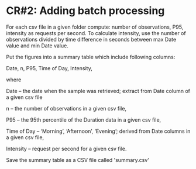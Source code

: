 <style>
</style>

# **CR#2: Adding batch processing**

For each csv file in a given folder compute: number of observations,
P95, intensity as requests per second. To calculate intensity, use the number
of observations divided by time difference in seconds between max Date value
and min Date value.

Put the figures into a summary table which include following columns:

Date, n, P95, Time of Day, Intensity,

where

Date – the date when the sample was retrieved; extract from
Date column of a given csv file

n – the number of observations in a given csv file,

P95 – the 95th percentile of the Duration data in
a given csv file,

Time of Day – ‘Morning’, ‘Afternoon’, ‘Evening’; derived
from Date columns in a given csv file,

Intensity – request per second for a given csv file.

Save the summary table as a CSV file called 'summary.csv'


